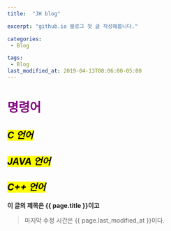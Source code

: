 ```yaml
---
title:  "JH blog"

excerpt: "github.io 블로그 첫 글 작성해봅니다."

categories:
 - Blog

tags:
 - Blog
last_modified_at: 2019-04-13T08:06:00-05:00
---
```

# <span style="color:purple">명령어  
## <mark>*C 언어*</mark>
## <mark>*JAVA 언어*</mark>
 ## <mark>*C++ 언어*</mark>
 
**이 글의 제목은 {{ page.title }}이고**
>마지막 수정 시간은 {{ page.last_modified_at }}이다.
